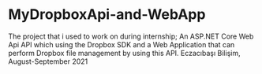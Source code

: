 # MyDropboxApi-and-WebApp
The project that i used to work on during internship;
An ASP.NET Core Web Api API which using the Dropbox SDK and a Web Application that can perform Dropbox file management by using this API.
Eczacıbaşı Bilişim, August-September 2021
